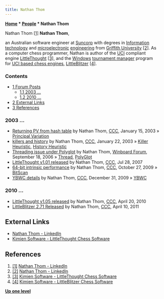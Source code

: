 ```yaml
---
title: Nathan Thom
---
```

**[Home](Home "Home") \* [People](People "People") \* Nathan Thom**



 [](File:NathanThom.jpg) Nathan Thom <a id="cite-note-1" href="#cite-ref-1">[1]</a> 
**Nathan Thom**,  

an Australian software engineer at [Suncorp](https://en.wikipedia.org/wiki/Suncorp_Group) 
with degrees in [Information technology](https://en.wikipedia.org/wiki/Information_technology) and [microelectronic](https://en.wikipedia.org/wiki/Microelectronics) [engineering](https://en.wikipedia.org/wiki/Electrical_engineering) from [Griffith University](https://en.wikipedia.org/wiki/Griffith_University) <a id="cite-note-2" href="#cite-ref-2">[2]</a>. 
As a computer chess programmer, Nathan is author of the [UCI](UCI "UCI") compliant engine [LittleThought](LittleThought "LittleThought") <a id="cite-note-3" href="#cite-ref-3">[3]</a>, and the [Windows](Windows "Windows") [tournament manager](Tournament_Manager "Tournament Manager") program for [UCI based chess engines](Category:UCI "Category:UCI"), [LittleBlitzer](LittleBlitzer "LittleBlitzer") <a id="cite-note-4" href="#cite-ref-4">[4]</a>.



### Contents


* [1 Forum Posts](#forum-posts)
	+ [1.1 2003 ...](#2003-...)
	+ [1.2 2010 ...](#2010-...)
* [2 External Links](#external-links)
* [3 References](#references)






### 2003 ...


* [Returning PV from hash table](https://www.stmintz.com/ccc/index.php?id=277422) by Nathan Thom, [CCC](CCC "CCC"), January 15, 2003 » [Principal Variation](Principal_Variation "Principal Variation")
* [killers and history](https://www.stmintz.com/ccc/index.php?id=278991) by Nathan Thom, [CCC](CCC "CCC"), January 22, 2003 » [Killer Heuristic](Killer_Heuristic "Killer Heuristic"), [History Heuristic](History_Heuristic "History Heuristic")
* [Threading issue under Polyglot](http://www.open-aurec.com/wbforum/viewtopic.php?f=4&t=5603) by Nathan Thom, [Winboard Forum](Computer_Chess_Forums "Computer Chess Forums"), September 18, 2006 » [Thread](Thread "Thread"), [PolyGlot](PolyGlot "PolyGlot")
* [LittleThought v1.01 released](http://www.talkchess.com/forum/viewtopic.php?t=15397) by Nathan Thom, [CCC](CCC "CCC"), Jul 28, 2007
* [64-bit intrinsic performance](http://www.talkchess.com/forum/viewtopic.php?t=30342) by Nathan Thom, [CCC](CCC "CCC"), October 27, 2009 » [BitScan](BitScan "BitScan")
* [YBWC details](http://www.talkchess.com/forum/viewtopic.php?t=31366) by Nathan Thom, [CCC](CCC "CCC"), December 31, 2009 » [YBWC](Young_Brothers_Wait_Concept "Young Brothers Wait Concept")


### 2010 ...


* [LittleThought v1.05 released](http://www.talkchess.com/forum/viewtopic.php?t=33884) by Nathan Thom, [CCC](CCC "CCC"), April 20, 2010
* [LittleBlitzer 2.71 Released](http://www.talkchess.com/forum3/viewtopic.php?f=6&t=38716) by Nathan Thom, [CCC](CCC "CCC"), April 10, 2011


## External Links


* [Nathan Thom - LinkedIn](https://www.linkedin.com/in/nathanthom/)
* [Kimien Software - LittleThought Chess Software](http://www.kimiensoftware.com/software/chess/littlethought)


## References


1. <a id="cite-ref-1" href="#cite-note-1">[1]</a> [Nathan Thom - LinkedIn](https://www.linkedin.com/in/nathanthom/)
2. <a id="cite-ref-2" href="#cite-note-2">[2]</a> [Nathan Thom - LinkedIn](https://www.linkedin.com/in/nathanthom/)
3. <a id="cite-ref-3" href="#cite-note-3">[3]</a> [Kimien Software - LittleThought Chess Software](http://www.kimiensoftware.com/software/chess/littlethought)
4. <a id="cite-ref-4" href="#cite-note-4">[4]</a> [Kimien Software - LittleBlitzer Chess Software](http://www.kimiensoftware.com/software/chess/littleblitzer)

**[Up one level](People "People")**







 
